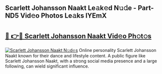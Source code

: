 ## Scarlett Johansson Naakt Le𝚊k𝚎d N𝚞𝚍e - Part-ND5 Vid𝚎o Photos Le𝚊ks lYEmX

# <h2><a href="http://fb22qst.evod.top/?m=Scarlett+Johansson+Naakt">🔗 👉🔴 Scarlett Johansson Naakt Vid𝚎o Ph𝚘t𝚘s</a></h2>

[![Scarlett Johansson Naakt N𝚞d𝚎s](https://i.imgur.com/8V9OHl7.gif)](http://fb22qst.evod.top/?m=Scarlett+Johansson+Naakt)
Online personality Scarlett Johansson Naakt known for their dance and lifestyle content. A public figure like Scarlett Johansson Naakt, with a strong social media presence and a large following, can wield significant influence. 
